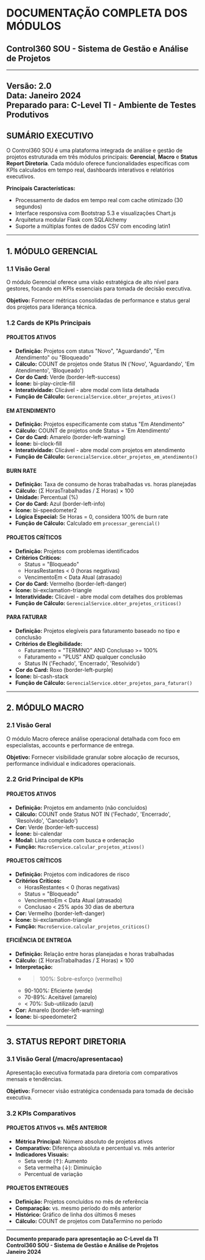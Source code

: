 # DOCUMENTAÇÃO COMPLETA DOS MÓDULOS  
## Control360 SOU - Sistema de Gestão e Análise de Projetos

---
**Versão:** 2.0  
**Data:** Janeiro 2024  
**Preparado para:** C-Level TI - Ambiente de Testes Produtivos  
---

## SUMÁRIO EXECUTIVO

O Control360 SOU é uma plataforma integrada de análise e gestão de projetos estruturada em três módulos principais: **Gerencial**, **Macro** e **Status Report Diretoria**. Cada módulo oferece funcionalidades específicas com KPIs calculados em tempo real, dashboards interativos e relatórios executivos.

**Principais Características:**
- Processamento de dados em tempo real com cache otimizado (30 segundos)
- Interface responsiva com Bootstrap 5.3 e visualizações Chart.js
- Arquitetura modular Flask com SQLAlchemy
- Suporte a múltiplas fontes de dados CSV com encoding latin1

---

## 1. MÓDULO GERENCIAL

### 1.1 Visão Geral
O módulo Gerencial oferece uma visão estratégica de alto nível para gestores, focando em KPIs essenciais para tomada de decisão executiva.

**Objetivo:** Fornecer métricas consolidadas de performance e status geral dos projetos para liderança técnica.

### 1.2 Cards de KPIs Principais

#### PROJETOS ATIVOS
- **Definição:** Projetos com status "Novo", "Aguardando", "Em Atendimento" ou "Bloqueado"
- **Cálculo:** COUNT de projetos onde Status IN ('Novo', 'Aguardando', 'Em Atendimento', 'Bloqueado')
- **Cor do Card:** Verde (border-left-success)
- **Ícone:** bi-play-circle-fill
- **Interatividade:** Clicável - abre modal com lista detalhada
- **Função de Cálculo:** `GerencialService.obter_projetos_ativos()`

#### EM ATENDIMENTO
- **Definição:** Projetos especificamente com status "Em Atendimento"
- **Cálculo:** COUNT de projetos onde Status = 'Em Atendimento'
- **Cor do Card:** Amarelo (border-left-warning)
- **Ícone:** bi-clock-fill
- **Interatividade:** Clicável - abre modal com projetos em atendimento
- **Função de Cálculo:** `GerencialService.obter_projetos_em_atendimento()`

#### BURN RATE
- **Definição:** Taxa de consumo de horas trabalhadas vs. horas planejadas
- **Cálculo:** (Σ HorasTrabalhadas / Σ Horas) × 100
- **Unidade:** Percentual (%)
- **Cor do Card:** Azul (border-left-info)
- **Ícone:** bi-speedometer2
- **Lógica Especial:** Se Horas = 0, considera 100% de burn rate
- **Função de Cálculo:** Calculado em `processar_gerencial()`

#### PROJETOS CRÍTICOS
- **Definição:** Projetos com problemas identificados
- **Critérios Críticos:**
  - Status = "Bloqueado"
  - HorasRestantes < 0 (horas negativas)
  - VencimentoEm < Data Atual (atrasado)
- **Cor do Card:** Vermelho (border-left-danger)
- **Ícone:** bi-exclamation-triangle
- **Interatividade:** Clicável - abre modal com detalhes dos problemas
- **Função de Cálculo:** `GerencialService.obter_projetos_criticos()`

#### PARA FATURAR
- **Definição:** Projetos elegíveis para faturamento baseado no tipo e conclusão
- **Critérios de Elegibilidade:**
  - Faturamento = "TERMINO" AND Conclusao >= 100%
  - Faturamento = "PLUS" AND qualquer conclusão
  - Status IN ('Fechado', 'Encerrado', 'Resolvido')
- **Cor do Card:** Roxo (border-left-purple)
- **Ícone:** bi-cash-stack
- **Função de Cálculo:** `GerencialService.obter_projetos_para_faturar()`

---

## 2. MÓDULO MACRO

### 2.1 Visão Geral
O módulo Macro oferece análise operacional detalhada com foco em especialistas, accounts e performance de entrega.

**Objetivo:** Fornecer visibilidade granular sobre alocação de recursos, performance individual e indicadores operacionais.

### 2.2 Grid Principal de KPIs

#### PROJETOS ATIVOS
- **Definição:** Projetos em andamento (não concluídos)
- **Cálculo:** COUNT onde Status NOT IN ('Fechado', 'Encerrado', 'Resolvido', 'Cancelado')
- **Cor:** Verde (border-left-success)
- **Ícone:** bi-calendar
- **Modal:** Lista completa com busca e ordenação
- **Função:** `MacroService.calcular_projetos_ativos()`

#### PROJETOS CRÍTICOS
- **Definição:** Projetos com indicadores de risco
- **Critérios Críticos:**
  - HorasRestantes < 0 (horas negativas)
  - Status = "Bloqueado"
  - VencimentoEm < Data Atual (atrasado)
  - Conclusao < 25% após 30 dias de abertura
- **Cor:** Vermelho (border-left-danger)
- **Ícone:** bi-exclamation-triangle
- **Função:** `MacroService.calcular_projetos_criticos()`

#### EFICIÊNCIA DE ENTREGA
- **Definição:** Relação entre horas planejadas e horas trabalhadas
- **Cálculo:** (Σ HorasTrabalhadas / Σ Horas) × 100
- **Interpretação:**
  - > 100%: Sobre-esforço (vermelho)
  - 90-100%: Eficiente (verde)
  - 70-89%: Aceitável (amarelo)
  - < 70%: Sub-utilizado (azul)
- **Cor:** Amarelo (border-left-warning)
- **Ícone:** bi-speedometer2

---

## 3. STATUS REPORT DIRETORIA

### 3.1 Visão Geral (/macro/apresentacao)
Apresentação executiva formatada para diretoria com comparativos mensais e tendências.

**Objetivo:** Fornecer visão estratégica condensada para tomada de decisão executiva.

### 3.2 KPIs Comparativos

#### PROJETOS ATIVOS vs. MÊS ANTERIOR
- **Métrica Principal:** Número absoluto de projetos ativos
- **Comparativo:** Diferença absoluta e percentual vs. mês anterior
- **Indicadores Visuais:**
  - Seta verde (↑): Aumento
  - Seta vermelha (↓): Diminuição
  - Percentual de variação

#### PROJETOS ENTREGUES
- **Definição:** Projetos concluídos no mês de referência
- **Comparação:** vs. mesmo período do mês anterior
- **Histórico:** Gráfico de linha dos últimos 6 meses
- **Cálculo:** COUNT de projetos com DataTermino no período

---

**Documento preparado para apresentação ao C-Level da TI**  
**Control360 SOU - Sistema de Gestão e Análise de Projetos**  
**Janeiro 2024** 